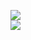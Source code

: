 [![](https://img.shields.io/badge/Made%20With-Github%20Spray-lightgrey.svg?style=for-the-badge&logo=github)](https://github.com/Annihil/github-spray#22807)  
[![](https://i.imgur.com/2DrTn0Z.gif)](https://github.com/Annihil/github-spray)